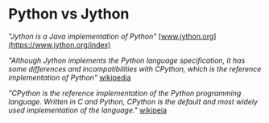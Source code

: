 # Python vs Jython

*"Jython is a Java implementation of Python"* [www.jython.org](https://www.jython.org/index)

*"Although Jython implements the Python language specification, it has some differences and incompatibilities with CPython, which is the reference implementation of Python"* [wikipedia](https://en.wikipedia.org/wiki/Jython#Status_and_roadmap)

*"CPython is the reference implementation of the Python programming language. Written in C and Python, CPython is the default and most widely used implementation of the language."* [wikipeia](https://en.wikipedia.org/wiki/CPython)